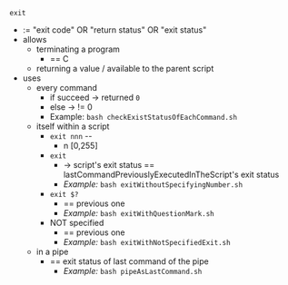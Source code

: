 `exit`
- := "exit code" OR "return status" OR "exit status"
- allows
  - terminating a program
    - == C
  - returning a value / available to the parent script
- uses
  - every command
    - if succeed -> returned `0`
    - else -> != 0
    - Example: `bash checkExistStatusOfEachCommand.sh`
  - itself within a script 
    - `exit nnn` --
      - n [0,255]
    - `exit`
      - -> script's exit status == lastCommandPreviouslyExecutedInTheScript's exit status
      - _Example:_ `bash exitWithoutSpecifyingNumber.sh`
    - `exit $?`
      - == previous one
      - _Example:_ `bash exitWithQuestionMark.sh`
    - NOT specified
      - == previous one
      - _Example:_ `bash exitWithNotSpecifiedExit.sh`
  - in a pipe
    - == exit status of last command of the pipe
      - _Example:_ `bash pipeAsLastCommand.sh`